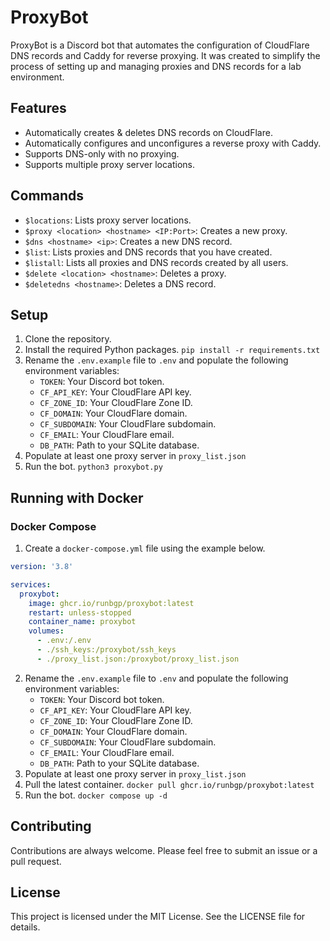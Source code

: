 # ProxyBot

ProxyBot is a Discord bot that automates the configuration of CloudFlare DNS records and Caddy for reverse proxying. It was created to simplify the process of setting up and managing proxies and DNS records for a lab environment.

## Features

- Automatically creates & deletes DNS records on CloudFlare.
- Automatically configures and unconfigures a reverse proxy with Caddy.
- Supports DNS-only with no proxying.
- Supports multiple proxy server locations.

## Commands

- `$locations`: Lists proxy server locations.
- `$proxy <location> <hostname> <IP:Port>`: Creates a new proxy.
- `$dns <hostname> <ip>`: Creates a new DNS record.
- `$list`: Lists proxies and DNS records that you have created.
- `$listall`: Lists all proxies and DNS records created by all users.
- `$delete <location> <hostname>`: Deletes a proxy.
- `$deletedns <hostname>`: Deletes a DNS record.

## Setup

1. Clone the repository. 
2. Install the required Python packages. `pip install -r requirements.txt`
3. Rename the `.env.example` file to `.env` and populate the following environment variables:
    - `TOKEN`: Your Discord bot token.
    - `CF_API_KEY`: Your CloudFlare API key.
    - `CF_ZONE_ID`: Your CloudFlare Zone ID.
    - `CF_DOMAIN`: Your CloudFlare domain.
    - `CF_SUBDOMAIN`: Your CloudFlare subdomain.
    - `CF_EMAIL`: Your CloudFlare email.
    - `DB_PATH`: Path to your SQLite database.
4. Populate at least one proxy server in `proxy_list.json`
4. Run the bot. `python3 proxybot.py`

## Running with Docker

### Docker Compose

1. Create a `docker-compose.yml` file using the example below.
```yaml
version: '3.8'

services:
  proxybot:
    image: ghcr.io/runbgp/proxybot:latest
    restart: unless-stopped
    container_name: proxybot
    volumes:
      - .env:/.env
      - ./ssh_keys:/proxybot/ssh_keys
      - ./proxy_list.json:/proxybot/proxy_list.json
```
2. Rename the `.env.example` file to `.env` and populate the following environment variables:
    - `TOKEN`: Your Discord bot token.
    - `CF_API_KEY`: Your CloudFlare API key.
    - `CF_ZONE_ID`: Your CloudFlare Zone ID.
    - `CF_DOMAIN`: Your CloudFlare domain.
    - `CF_SUBDOMAIN`: Your CloudFlare subdomain.
    - `CF_EMAIL`: Your CloudFlare email.
    - `DB_PATH`: Path to your SQLite database.
3. Populate at least one proxy server in `proxy_list.json`
4. Pull the latest container. `docker pull ghcr.io/runbgp/proxybot:latest`
4. Run the bot. `docker compose up -d`

## Contributing

Contributions are always welcome. Please feel free to submit an issue or a pull request.

## License

This project is licensed under the MIT License. See the LICENSE file for details.
